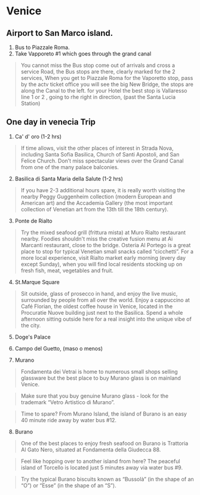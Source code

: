 # Venice

## Airport to San Marco island.

1. Bus to Piazzale Roma.
2. Take Vapporeto #1 which goes through the grand canal

> You cannot miss the Bus stop come out of arrivals and cross a service Road, the Bus stops are there, clearly marked for the 2 services, When you get to Piazzale Roma for the Vaporetto stop, pass by the actv ticket office you will see the big New Bridge, the stops are along the Canal to the left. for your Hotel the best stop is Vallaresso line 1 or 2 , going to rhe right in direction, (past the Santa Lucia Station)


## One day in venecia Trip

1. Ca' d' oro (1-2 hrs)
> If time allows, visit the other places of interest in Strada Nova, including Santa Sofia Basilica, Church of Santi Apostoli, and San Felice Church.
Don’t miss spectacular views over the Grand Canal from one of the many palace balconies.

2. Basilica di Santa Maria della Salute (1-2 hrs)

> If you have 2-3 additional hours spare, it is really worth visiting the nearby Peggy Guggenheim collection (modern European and American art) and the Accademia Gallery (the most important collection of Venetian art from the 13th till the 18th century).

3. Ponte de Rialto

> Try the mixed seafood grill (frittura mista) at Muro Rialto restaurant nearby.
> Foodies shouldn't miss the creative fusion menu at Ai Marcanti restaurant, close to the bridge.
> Osteria Al Portego is a great place to stop for typical Venetian small snacks called “cicchetti”.
> For a more local experience, visit Rialto market early morning (every day except Sunday), when you will find local residents stocking up on fresh fish, meat, vegetables and fruit.

4. St.Marque Square

> Sit outside, glass of prosecco in hand, and enjoy the live music, surrounded by people from all over the world.
> Enjoy a cappuccino at Café Florian, the oldest coffee house in Venice, located in the Procuratie Nuove building just next to the Basilica.
> Spend a whole afternoon sitting outside here for a real insight into the unique vibe of the city.

5. Doge's Palace

6. Campo del Guetto, (maso o menos)

7. Murano

> Fondamenta dei Vetrai is home to numerous small shops selling glassware but the best place to buy Murano glass is on mainland Venice.

> Make sure that you buy genuine Murano glass - look for the trademark “Vetro Artistico di Murano”.

> Time to spare? From Murano Island, the island of Burano is an easy 40 minute ride away by water bus #12.

8. Burano

> One of the best places to enjoy fresh seafood on Burano is Trattoria Al Gato Nero, situated at Fondamenta della Giudecca 88.

> Feel like hopping over to another island from here? The peaceful island of Torcello is located just 5 minutes away via water bus #9.

> Try the typical Burano biscuits known as “Bussolà” (in the shape of an “O”) or “Esse” (in the shape of an “S”).
